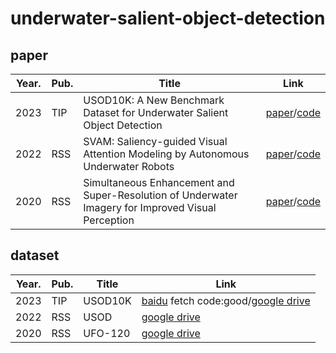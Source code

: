 # underwater-salient-object-detection

## paper

| Year. | Pub. | Title | Link | 
| --- | --- | --- | --- |  
| 2023 | TIP | USOD10K: A New Benchmark Dataset for Underwater Salient Object Detection | [paper](https://ieeexplore.ieee.org/document/10102831)/[code](https://github.com/LinHong-HIT/USOD10K) |  
| 2022 | RSS | SVAM: Saliency-guided Visual Attention Modeling by Autonomous Underwater Robots | [paper](http://www.roboticsproceedings.org/rss18/p048.pdf)/[code](https://github.com/xahidbuffon/SVAM-Net) |  
| 2020 | RSS | Simultaneous Enhancement and Super-Resolution of Underwater Imagery for Improved Visual Perception | [paper](http://www.roboticsproceedings.org/rss16/p018.pdf)/[code](https://github.com/IRVLab/Deep-SESR) | 

## dataset

| Year. | Pub. | Title | Link | 
| --- | --- | --- | --- |  
| 2023 | TIP | USOD10K | [baidu](https://pan.baidu.com/share/init?surl=edg2B9HjnHdEpmwnUOT0-w) fetch code:good/[google drive](https://drive.google.com/file/d/1PH0PwKchXnkWwtAwbhNSW4utMCp5zer8/view) |  
| 2022 | RSS | USOD | [google drive](https://irvlab.cs.umn.edu/resources/usod-dataset) |  
| 2020 | RSS | UFO-120 | [google drive](http://irvlab.cs.umn.edu/resources/ufo-120-dataset) |  
